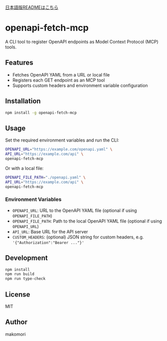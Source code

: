 [日本語版READMEはこちら](./README.ja.md)

# openapi-fetch-mcp

A CLI tool to register OpenAPI endpoints as Model Context Protocol (MCP) tools.

## Features

- Fetches OpenAPI YAML from a URL or local file
- Registers each GET endpoint as an MCP tool
- Supports custom headers and environment variable configuration

## Installation

```bash
npm install -g openapi-fetch-mcp
```

## Usage

Set the required environment variables and run the CLI:

```bash
OPENAPI_URL="https://example.com/openapi.yaml" \
API_URL="https://example.com/api" \
openapi-fetch-mcp
```

Or with a local file:

```bash
OPENAPI_FILE_PATH="./openapi.yaml" \
API_URL="https://example.com/api" \
openapi-fetch-mcp
```

### Environment Variables

- `OPENAPI_URL`: URL to the OpenAPI YAML file (optional if using `OPENAPI_FILE_PATH`)
- `OPENAPI_FILE_PATH`: Path to the local OpenAPI YAML file (optional if using `OPENAPI_URL`)
- `API_URL`: Base URL for the API server
- `CUSTOM_HEADERS`: (optional) JSON string for custom headers, e.g. `'{"Authorization":"Bearer ..."}'`

## Development

```bash
npm install
npm run build
npm run type-check
```

## License

MIT

## Author

makomori 
